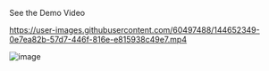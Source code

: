 See the Demo Video


https://user-images.githubusercontent.com/60497488/144652349-0e7ea82b-57d7-446f-816e-e815938c49e7.mp4

![image](https://user-images.githubusercontent.com/60497488/144653085-3d4ea32f-65e0-4e0f-a57a-9a5fad9bae69.png)
